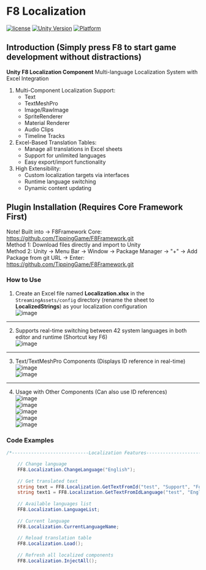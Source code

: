 # F8 Localization

[![license](http://img.shields.io/badge/license-MIT-green.svg)](https://opensource.org/licenses/MIT)
[![Unity Version](https://img.shields.io/badge/unity-2021|2022|2023|6000-blue)](https://unity.com)
[![Platform](https://img.shields.io/badge/platform-Win%20%7C%20Android%20%7C%20iOS%20%7C%20Mac%20%7C%20Linux%20%7C%20WebGL-orange)]()

## Introduction (Simply press F8 to start game development without distractions)
**Unity F8 Localization Component**
Multi-language Localization System with Excel Integration
1. Multi-Component Localization Support:
   * Text
   * TextMeshPro
   * Image/RawImage
   * SpriteRenderer
   * Material Renderer
   * Audio Clips
   * Timeline Tracks
2. Excel-Based Translation Tables:
   * Manage all translations in Excel sheets
   * Support for unlimited languages
   * Easy export/import functionality
3. High Extensibility:
   * Custom localization targets via interfaces
   * Runtime language switching
   * Dynamic content updating

## Plugin Installation (Requires Core Framework First)
Note! Built into → F8Framework Core: https://github.com/TippingGame/F8Framework.git  
Method 1: Download files directly and import to Unity  
Method 2: Unity → Menu Bar → Window → Package Manager → "+" → Add Package from git URL → Enter: https://github.com/TippingGame/F8Framework.git

### How to Use

1. Create an Excel file named **Localization.xlsx** in the `StreamingAssets/config` directory (rename the sheet to **LocalizedStrings**) as your localization configuration  
   ![image](https://tippinggame-1257018413.cos.ap-guangzhou.myqcloud.com/TippingGame/Localization/ui_20240219212643.png)
----------------------------
2. Supports real-time switching between 42 system languages in both editor and runtime (Shortcut key F6)  
   ![image](https://tippinggame-1257018413.cos.ap-guangzhou.myqcloud.com/TippingGame/Localization/ui_20240219212707.png)
----------------------------
3. Text/TextMeshPro Components (Displays ID reference in real-time)  
   ![image](https://tippinggame-1257018413.cos.ap-guangzhou.myqcloud.com/TippingGame/Localization/ui_20240219213728.png)  
   ![image](https://tippinggame-1257018413.cos.ap-guangzhou.myqcloud.com/TippingGame/Localization/ui_20240219213734.png)
----------------------------
4. Usage with Other Components (Can also use ID references)  
   ![image](https://tippinggame-1257018413.cos.ap-guangzhou.myqcloud.com/TippingGame/Localization/ui_20240219213738_2.png)  
   ![image](https://tippinggame-1257018413.cos.ap-guangzhou.myqcloud.com/TippingGame/Localization/ui_20240219213741_2.png)  
   ![image](https://tippinggame-1257018413.cos.ap-guangzhou.myqcloud.com/TippingGame/Localization/ui_20241109113409_2.png)  
   ![image](https://tippinggame-1257018413.cos.ap-guangzhou.myqcloud.com/TippingGame/Localization/ui_20241109113656_2.png)  
   ![image](https://tippinggame-1257018413.cos.ap-guangzhou.myqcloud.com/TippingGame/Localization/ui_20240219213745.png)

### Code Examples
```C#
/*----------------------------Localization Features----------------------------*/

    // Change language
    FF8.Localization.ChangeLanguage("English");
    
    // Get translated text
    string text = FF8.Localization.GetTextFromId("test", "Support", "Format");
    string text1 = FF8.Localization.GetTextFromIdLanguage("test", "English");
    
    // Available languages list
    FF8.Localization.LanguageList;
    
    // Current language
    FF8.Localization.CurrentLanguageName;
    
    // Reload translation table
    FF8.Localization.Load();
    
    // Refresh all localized components
    FF8.Localization.InjectAll();
```

